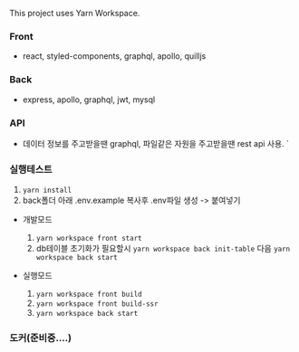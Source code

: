 This project uses Yarn Workspace.

### Front

-   react, styled-components, graphql, apollo, quilljs

### Back

-   express, apollo, graphql, jwt, mysql


### API
-   데이터 정보를 주고받을땐 graphql, 파일같은 자원을 주고받을땐 rest api 사용.
`
### 실행테스트

1. `yarn install`
2. back폴더 아래 .env.example 복사후 .env파일 생성 -> 붙여넣기

- 개발모드
     1. `yarn workspace front start`
     2. db테이블 초기화가 필요할시 `yarn workspace back init-table` 다음 `yarn workspace back start`

- 실행모드
     1. `yarn workspace front build`
     2. `yarn workspace front build-ssr`
     3. `yarn workspace back start`

### 도커(준비중....)
